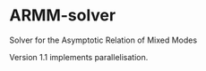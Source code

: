 # ARMM-solver
Solver for the Asymptotic Relation of Mixed Modes 

Version 1.1 implements parallelisation.
